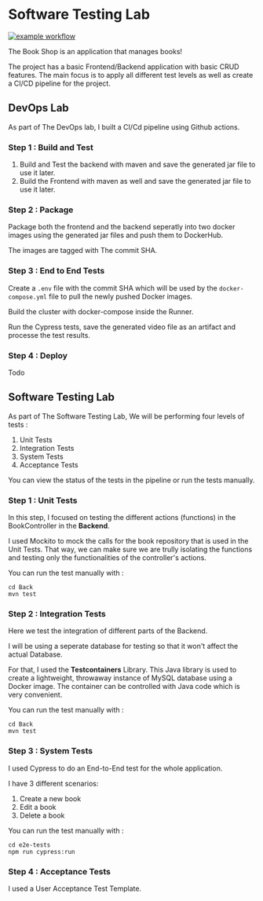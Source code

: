 # Software Testing Lab

[![example workflow](https://github.com/ShathaCodes/SoftwareTestingLab/actions/workflows/maven.yml/badge.svg)](https://github.com/ShathaCodes/SoftwareTestingLab/actions/workflows/maven.yml)

The Book Shop is an application that manages books!

The project has a basic Frontend/Backend application with basic CRUD features. The main focus is to apply all different test levels as well as create a CI/CD pipeline for the project.

## DevOps Lab

As part of The DevOps lab, I built a CI/Cd pipeline using Github actions.

### Step 1 : Build and Test

1.  Build and Test the backend with maven and save the generated jar file to use it later.
2.  Build the Frontend with maven as well and save the generated jar file to use it later.

### Step 2 : Package

Package both the frontend and the backend seperatly into two docker images using the generated jar files and push them to DockerHub.

The images are tagged with The commit SHA. 

### Step 3 : End to End Tests

Create a ``.env`` file with the commit SHA which will be used by the ``docker-compose.yml`` file to pull the newly pushed Docker images.

Build the cluster with docker-compose inside the Runner.

Run the Cypress tests, save the generated video file as an artifact and processe the test results. 

### Step 4 : Deploy

Todo


## Software Testing Lab

As part of The Software Testing Lab, We will be performing four levels of tests :

1. Unit Tests
2. Integration Tests
3. System Tests
4. Acceptance Tests

You can view the status of the tests in the pipeline or run the tests manually.

### Step 1 : Unit Tests

In this step, I focused on testing the different actions (functions) in the BookController in the **Backend**.

I used Mockito to mock the calls for the book repository that is used in the Unit Tests. That way, we can make sure we are trully isolating the functions and testing only the functionalities of the controller's actions.

You can run the test manually with :
```
cd Back
mvn test
```

### Step 2 : Integration Tests

Here we test the integration of different parts of the Backend.

I will be using a seperate database for testing so that it won't affect the actual Database. 

For that, I used the **Testcontainers** Library. This Java library is used to create a lightweight, throwaway instance of MySQL database using a Docker image. The container can be controlled with Java code which is very convenient.

You can run the test manually with :
```
cd Back
mvn test
```

### Step 3 : System Tests

I used Cypress to do an End-to-End test for the whole application.

I have 3 different scenarios:

1.  Create a new book
2.  Edit a book
3.  Delete a book

You can run the test manually with :
```
cd e2e-tests
npm run cypress:run
```

### Step 4 : Acceptance Tests

I used a User Acceptance Test Template.
